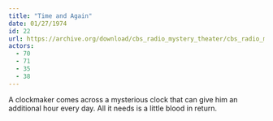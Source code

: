 ```yaml
---
title: "Time and Again"
date: 01/27/1974
id: 22
url: https://archive.org/download/cbs_radio_mystery_theater/cbs_radio_mystery_theater-0001-0050.zip/cbs_radio_mystery_theater-0001-0050%2Fcbsrmt_0022_time_and_again.mp3
actors:
  - 70
  - 71
  - 35
  - 38
---
```

A clockmaker comes across a mysterious clock that can give him an additional hour every day. All it needs is a little blood in return.